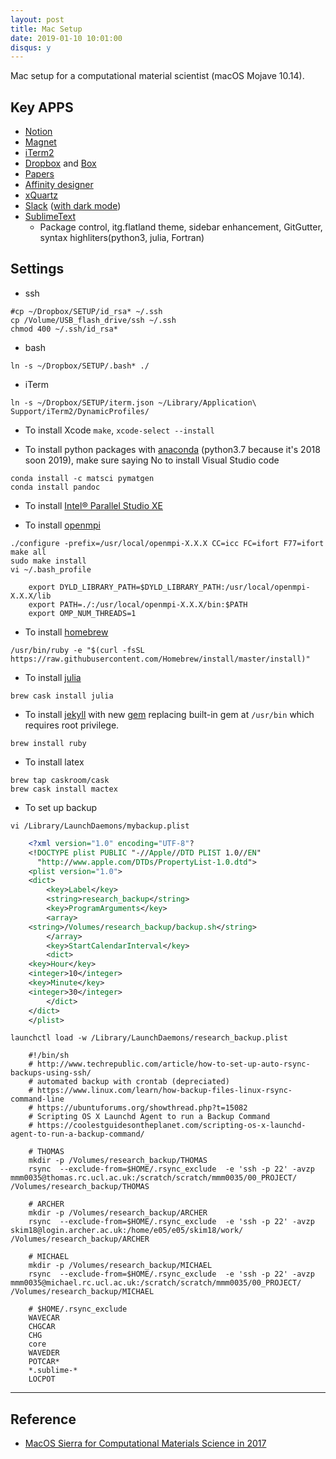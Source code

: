 ```yaml
---
layout: post
title: Mac Setup
date: 2019-01-10 10:01:00
disqus: y
---
```


Mac setup for a computational material scientist (macOS Mojave 10.14).  

## Key APPS

- [Notion](https://www.notion.so)
- [Magnet](https://itunes.apple.com/gb/app/magnet/id441258766?mt=12)
- [iTerm2](https://www.iterm2.com)
- [Dropbox](https://www.dropbox.com) and [Box](https://community.box.com/t5/Using-Box-Sync/Installing-Box-Sync/ta-p/85)
- [Papers](https://papersapp.com)
- [Affinity designer](https://itunes.apple.com/us/app/affinity-designer/id1274090551?mt=8)
- [xQuartz](https://www.xquartz.org)
- [Slack](https://slack.com) ([with dark mode](https://dev.to/changoman/easy-dark-mode-for-slack-1mmn))
- [SublimeText](https://www.sublimetext.com)  
    - Package control, itg.flatland theme, sidebar enhancement, GitGutter, syntax highliters(python3, julia, Fortran)

## Settings

- ssh
```
#cp ~/Dropbox/SETUP/id_rsa* ~/.ssh
cp /Volume/USB_flash_drive/ssh ~/.ssh
chmod 400 ~/.ssh/id_rsa*
```

- bash
```
ln -s ~/Dropbox/SETUP/.bash* ./ 
```

- iTerm
```
ln -s ~/Dropbox/SETUP/iterm.json ~/Library/Application\ Support/iTerm2/DynamicProfiles/
```

- To install Xcode `make`, `xcode-select --install`

- To install python packages with [anaconda](https://www.anaconda.com/download/#macos) (python3.7 because it's 2018 soon 2019), make sure saying No to install Visual Studio code
```
conda install -c matsci pymatgen
conda install pandoc
```

- To install [Intel® Parallel Studio XE](https://software.intel.com/en-us/qualify-for-free-software/student) 

- To install [openmpi](https://www.open-mpi.org) 
```
./configure -prefix=/usr/local/openmpi-X.X.X CC=icc FC=ifort F77=ifort  
make all  
sudo make install  
vi ~/.bash_profile  
```
```
    export DYLD_LIBRARY_PATH=$DYLD_LIBRARY_PATH:/usr/local/openmpi-X.X.X/lib  
    export PATH=./:/usr/local/openmpi-X.X.X/bin:$PATH  
    export OMP_NUM_THREADS=1  
```

- To install [homebrew](https://brew.sh)
```
/usr/bin/ruby -e "$(curl -fsSL https://raw.githubusercontent.com/Homebrew/install/master/install)"
```

- To install [julia](https://julialang.org/downloads)
```
brew cask install julia
```

- To install [jekyll](https://jekyllrb.com/docs/installation/) with new [gem](https://rubygems.org/pages/download) replacing built-in gem at `/usr/bin` which requires root privilege.
```
brew install ruby
```

- To install latex
```
brew tap caskroom/cask
brew cask install mactex
```

- To set up backup
```
vi /Library/LaunchDaemons/mybackup.plist
```
```xml
    <?xml version="1.0" encoding="UTF-8"?
    <!DOCTYPE plist PUBLIC "-//Apple//DTD PLIST 1.0//EN"
      "http://www.apple.com/DTDs/PropertyList-1.0.dtd">
    <plist version="1.0">
    <dict>
        <key>Label</key>
        <string>research_backup</string>
        <key>ProgramArguments</key>
        <array>
    <string>/Volumes/research_backup/backup.sh</string>
        </array>
        <key>StartCalendarInterval</key>
        <dict>
    <key>Hour</key>
    <integer>10</integer>
    <key>Minute</key>
    <integer>30</integer>
        </dict>
    </dict>
    </plist>
```
```
launchctl load -w /Library/LaunchDaemons/research_backup.plist  
```  
```
    #!/bin/sh
    # http://www.techrepublic.com/article/how-to-set-up-auto-rsync-backups-using-ssh/
    # automated backup with crontab (depreciated)
    # https://www.linux.com/learn/how-backup-files-linux-rsync-command-line
    # https://ubuntuforums.org/showthread.php?t=15082
    # Scripting OS X Launchd Agent to run a Backup Command
    # https://coolestguidesontheplanet.com/scripting-os-x-launchd-agent-to-run-a-backup-command/
    
    # THOMAS
    mkdir -p /Volumes/research_backup/THOMAS
    rsync  --exclude-from=$HOME/.rsync_exclude  -e 'ssh -p 22' -avzp mmm0035@thomas.rc.ucl.ac.uk:/scratch/scratch/mmm0035/00_PROJECT/ /Volumes/research_backup/THOMAS
    
    # ARCHER
    mkdir -p /Volumes/research_backup/ARCHER
    rsync  --exclude-from=$HOME/.rsync_exclude  -e 'ssh -p 22' -avzp skim18@login.archer.ac.uk:/home/e05/e05/skim18/work/ /Volumes/research_backup/ARCHER
    
    # MICHAEL
    mkdir -p /Volumes/research_backup/MICHAEL
    rsync  --exclude-from=$HOME/.rsync_exclude  -e 'ssh -p 22' -avzp mmm0035@michael.rc.ucl.ac.uk:/scratch/scratch/mmm0035/00_PROJECT/ /Volumes/research_backup/MICHAEL
```
```
    # $HOME/.rsync_exclude
    WAVECAR
    CHGCAR
    CHG
    core
    WAVEDER
    POTCAR*
    *.sublime-*
    LOCPOT
```
---

## Reference

- [MacOS Sierra for Computational Materials Science in 2017](https://thelostelectron.wordpress.com/2017/09/03/mac-os-sierra-for-computational-materials-science-in-2017/)


